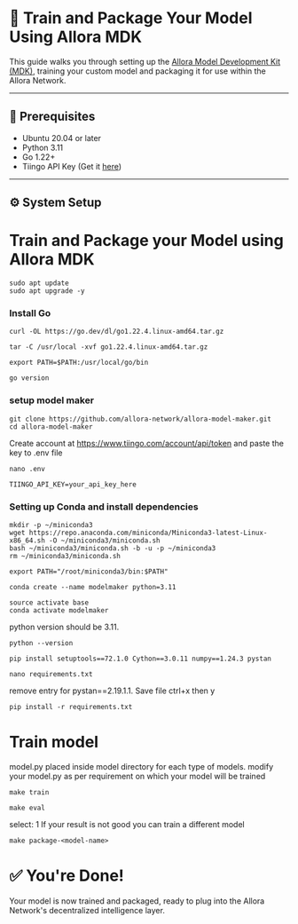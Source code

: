 # 🧠 Train and Package Your Model Using Allora MDK

This guide walks you through setting up the [Allora Model Development Kit (MDK)](https://github.com/allora-network/allora-model-maker), training your custom model and packaging it for use within the Allora Network.

---

## 🔧 Prerequisites

- Ubuntu 20.04 or later
- Python 3.11
- Go 1.22+
- Tiingo API Key (Get it [here](https://www.tiingo.com/account/api/token))

---

## ⚙️ System Setup


# Train and Package your Model using Allora MDK

```
sudo apt update
sudo apt upgrade -y
```

### Install Go

```
curl -OL https://go.dev/dl/go1.22.4.linux-amd64.tar.gz
```
```
tar -C /usr/local -xvf go1.22.4.linux-amd64.tar.gz
```
```
export PATH=$PATH:/usr/local/go/bin
```
```
go version
```

### setup model maker

```
git clone https://github.com/allora-network/allora-model-maker.git
cd allora-model-maker
```
Create account at https://www.tiingo.com/account/api/token and paste the key to .env file
```
nano .env
```
```
TIINGO_API_KEY=your_api_key_here
```

### Setting up Conda and install dependencies

```
mkdir -p ~/miniconda3
wget https://repo.anaconda.com/miniconda/Miniconda3-latest-Linux-x86_64.sh -O ~/miniconda3/miniconda.sh
bash ~/miniconda3/miniconda.sh -b -u -p ~/miniconda3
rm ~/miniconda3/miniconda.sh
```
```
export PATH="/root/miniconda3/bin:$PATH"
```
```
conda create --name modelmaker python=3.11
```
```
source activate base
conda activate modelmaker
```
python version should be 3.11.
```
python --version
```
```
pip install setuptools==72.1.0 Cython==3.0.11 numpy==1.24.3 pystan
```
```
nano requirements.txt
```
remove entry for pystan==2.19.1.1. Save file ctrl+x then y
```
pip install -r requirements.txt
```

# Train model

model.py placed inside model directory for each type of models. modify your model.py as per requirement on which your model will be trained


```
make train
```


```
make eval
```
select: 1
If your result is not good you can train a different model
```
make package-<model-name>
```
# ✅ You're Done!
Your model is now trained and packaged, ready to plug into the Allora Network's decentralized intelligence layer.
